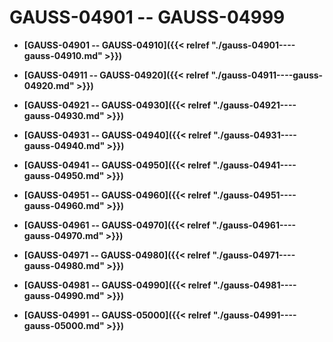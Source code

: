 # GAUSS-04901 -- GAUSS-04999

-   **[GAUSS-04901 -- GAUSS-04910]({{< relref "./gauss-04901----gauss-04910.md" >}})**  

-   **[GAUSS-04911 -- GAUSS-04920]({{< relref "./gauss-04911----gauss-04920.md" >}})**  

-   **[GAUSS-04921 -- GAUSS-04930]({{< relref "./gauss-04921----gauss-04930.md" >}})**  

-   **[GAUSS-04931 -- GAUSS-04940]({{< relref "./gauss-04931----gauss-04940.md" >}})**  

-   **[GAUSS-04941 -- GAUSS-04950]({{< relref "./gauss-04941----gauss-04950.md" >}})**  

-   **[GAUSS-04951 -- GAUSS-04960]({{< relref "./gauss-04951----gauss-04960.md" >}})**  

-   **[GAUSS-04961 -- GAUSS-04970]({{< relref "./gauss-04961----gauss-04970.md" >}})**  

-   **[GAUSS-04971 -- GAUSS-04980]({{< relref "./gauss-04971----gauss-04980.md" >}})**  

-   **[GAUSS-04981 -- GAUSS-04990]({{< relref "./gauss-04981----gauss-04990.md" >}})**  

-   **[GAUSS-04991 -- GAUSS-05000]({{< relref "./gauss-04991----gauss-05000.md" >}})**  


